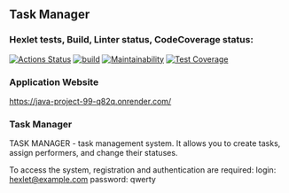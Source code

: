 ## Task Manager

### Hexlet tests, Build, Linter status, CodeCoverage status:

[![Actions Status](https://github.com/VPactually/java-project-99/actions/workflows/hexlet-check.yml/badge.svg)](https://github.com/VPactually/java-project-99/actions)
[![build](https://github.com/VPactually/java-project-99/actions/workflows/build.yml/badge.svg)](https://github.com/VPactually/java-project-99/actions/workflows/build.yml)
[![Maintainability](https://api.codeclimate.com/v1/badges/647aba9f34b860210bc6/maintainability)](https://codeclimate.com/github/VPactually/java-project-99/maintainability)
[![Test Coverage](https://api.codeclimate.com/v1/badges/647aba9f34b860210bc6/test_coverage)](https://codeclimate.com/github/VPactually/java-project-99/test_coverage)


### Application Website
https://java-project-99-q82q.onrender.com/

### Task Manager 
TASK MANAGER - task management system. It allows you to create tasks, assign performers, and change their statuses.

To access the system, registration and authentication are required: login: hexlet@example.com password: qwerty
